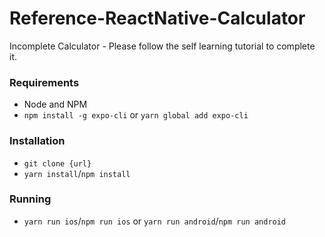 # Reference-ReactNative-Calculator
 Incomplete Calculator - Please follow the self learning tutorial to complete it. 
 
### Requirements
 - Node and NPM
 - `npm install -g expo-cli` or `yarn global add expo-cli`
 
### Installation

- `git clone {url}`
- `yarn install`/`npm install`

### Running

- `yarn run ios`/`npm run ios` or `yarn run android`/`npm run android`
